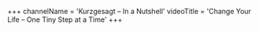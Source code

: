 +++
channelName = 'Kurzgesagt – In a Nutshell'
videoTitle = 'Change Your Life – One Tiny Step at a Time'
+++